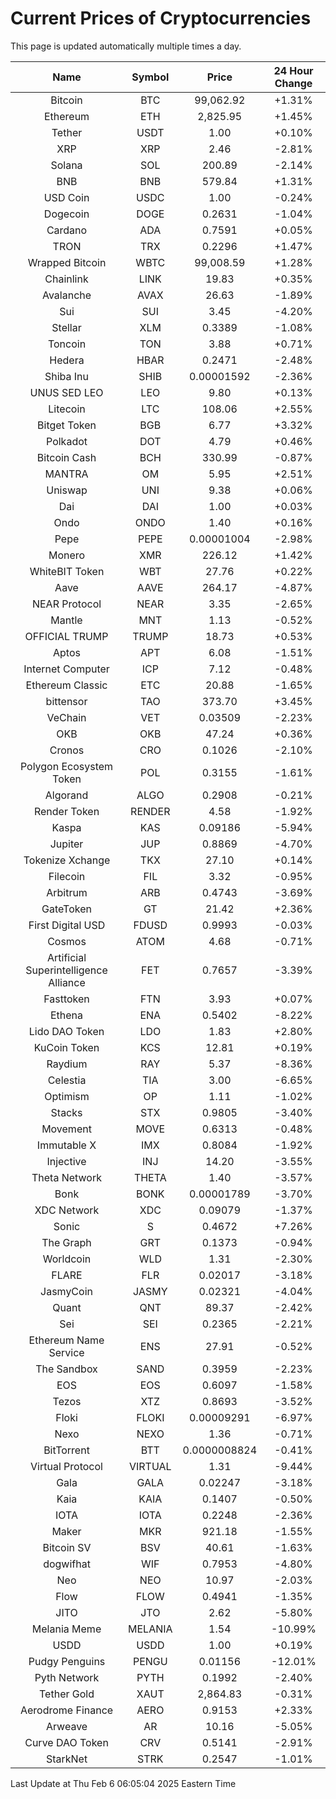 # Current Prices of Cryptocurrencies
This page is updated automatically multiple times a day.

| Name | Symbol | Price | 24 Hour Change |
| :---: |:---:| :---: | :---: |
| Bitcoin | BTC | 99,062.92 | +1.31% |
| Ethereum | ETH | 2,825.95 | +1.45% |
| Tether | USDT | 1.00 | +0.10% |
| XRP | XRP | 2.46 | -2.81% |
| Solana | SOL | 200.89 | -2.14% |
| BNB | BNB | 579.84 | +1.31% |
| USD Coin | USDC | 1.00 | -0.24% |
| Dogecoin | DOGE | 0.2631 | -1.04% |
| Cardano | ADA | 0.7591 | +0.05% |
| TRON | TRX | 0.2296 | +1.47% |
| Wrapped Bitcoin | WBTC | 99,008.59 | +1.28% |
| Chainlink | LINK | 19.83 | +0.35% |
| Avalanche | AVAX | 26.63 | -1.89% |
| Sui | SUI | 3.45 | -4.20% |
| Stellar | XLM | 0.3389 | -1.08% |
| Toncoin | TON | 3.88 | +0.71% |
| Hedera | HBAR | 0.2471 | -2.48% |
| Shiba Inu | SHIB | 0.00001592 | -2.36% |
| UNUS SED LEO | LEO | 9.80 | +0.13% |
| Litecoin | LTC | 108.06 | +2.55% |
| Bitget Token | BGB | 6.77 | +3.32% |
| Polkadot | DOT | 4.79 | +0.46% |
| Bitcoin Cash | BCH | 330.99 | -0.87% |
| MANTRA | OM | 5.95 | +2.51% |
| Uniswap | UNI | 9.38 | +0.06% |
| Dai | DAI | 1.00 | +0.03% |
| Ondo | ONDO | 1.40 | +0.16% |
| Pepe | PEPE | 0.00001004 | -2.98% |
| Monero | XMR | 226.12 | +1.42% |
| WhiteBIT Token | WBT | 27.76 | +0.22% |
| Aave | AAVE | 264.17 | -4.87% |
| NEAR Protocol | NEAR | 3.35 | -2.65% |
| Mantle | MNT | 1.13 | -0.52% |
| OFFICIAL TRUMP | TRUMP | 18.73 | +0.53% |
| Aptos | APT | 6.08 | -1.51% |
| Internet Computer | ICP | 7.12 | -0.48% |
| Ethereum Classic | ETC | 20.88 | -1.65% |
| bittensor | TAO | 373.70 | +3.45% |
| VeChain | VET | 0.03509 | -2.23% |
| OKB | OKB | 47.24 | +0.36% |
| Cronos | CRO | 0.1026 | -2.10% |
| Polygon Ecosystem Token | POL | 0.3155 | -1.61% |
| Algorand | ALGO | 0.2908 | -0.21% |
| Render Token | RENDER | 4.58 | -1.92% |
| Kaspa | KAS | 0.09186 | -5.94% |
| Jupiter | JUP | 0.8869 | -4.70% |
| Tokenize Xchange | TKX | 27.10 | +0.14% |
| Filecoin | FIL | 3.32 | -0.95% |
| Arbitrum | ARB | 0.4743 | -3.69% |
| GateToken | GT | 21.42 | +2.36% |
| First Digital USD | FDUSD | 0.9993 | -0.03% |
| Cosmos | ATOM | 4.68 | -0.71% |
| Artificial Superintelligence Alliance | FET | 0.7657 | -3.39% |
| Fasttoken | FTN | 3.93 | +0.07% |
| Ethena | ENA | 0.5402 | -8.22% |
| Lido DAO Token | LDO | 1.83 | +2.80% |
| KuCoin Token | KCS | 12.81 | +0.19% |
| Raydium | RAY | 5.37 | -8.36% |
| Celestia | TIA | 3.00 | -6.65% |
| Optimism | OP | 1.11 | -1.02% |
| Stacks | STX | 0.9805 | -3.40% |
| Movement | MOVE | 0.6313 | -0.48% |
| Immutable X | IMX | 0.8084 | -1.92% |
| Injective | INJ | 14.20 | -3.55% |
| Theta Network | THETA | 1.40 | -3.57% |
| Bonk | BONK | 0.00001789 | -3.70% |
| XDC Network | XDC | 0.09079 | -1.37% |
| Sonic | S | 0.4672 | +7.26% |
| The Graph | GRT | 0.1373 | -0.94% |
| Worldcoin | WLD | 1.31 | -2.30% |
| FLARE | FLR | 0.02017 | -3.18% |
| JasmyCoin | JASMY | 0.02321 | -4.04% |
| Quant | QNT | 89.37 | -2.42% |
| Sei | SEI | 0.2365 | -2.21% |
| Ethereum Name Service | ENS | 27.91 | -0.52% |
| The Sandbox | SAND | 0.3959 | -2.23% |
| EOS | EOS | 0.6097 | -1.58% |
| Tezos | XTZ | 0.8693 | -3.52% |
| Floki | FLOKI | 0.00009291 | -6.97% |
| Nexo | NEXO | 1.36 | -0.71% |
| BitTorrent | BTT | 0.0000008824 | -0.41% |
| Virtual Protocol | VIRTUAL | 1.31 | -9.44% |
| Gala | GALA | 0.02247 | -3.18% |
| Kaia | KAIA | 0.1407 | -0.50% |
| IOTA | IOTA | 0.2248 | -2.36% |
| Maker | MKR | 921.18 | -1.55% |
| Bitcoin SV | BSV | 40.61 | -1.63% |
| dogwifhat | WIF | 0.7953 | -4.80% |
| Neo | NEO | 10.97 | -2.03% |
| Flow | FLOW | 0.4941 | -1.35% |
| JITO | JTO | 2.62 | -5.80% |
| Melania Meme | MELANIA | 1.54 | -10.99% |
| USDD | USDD | 1.00 | +0.19% |
| Pudgy Penguins | PENGU | 0.01156 | -12.01% |
| Pyth Network | PYTH | 0.1992 | -2.40% |
| Tether Gold | XAUT | 2,864.83 | -0.31% |
| Aerodrome Finance | AERO | 0.9153 | +2.33% |
| Arweave | AR | 10.16 | -5.05% |
| Curve DAO Token | CRV | 0.5141 | -2.91% |
| StarkNet | STRK | 0.2547 | -1.01% |

Last Update at Thu Feb  6 06:05:04 2025 Eastern Time